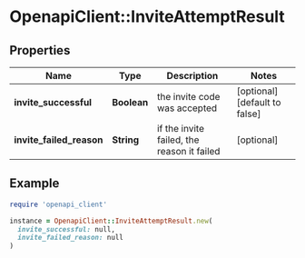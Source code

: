 # OpenapiClient::InviteAttemptResult

## Properties

| Name | Type | Description | Notes |
| ---- | ---- | ----------- | ----- |
| **invite_successful** | **Boolean** | the invite code was accepted | [optional][default to false] |
| **invite_failed_reason** | **String** | if the invite failed, the reason it failed | [optional] |

## Example

```ruby
require 'openapi_client'

instance = OpenapiClient::InviteAttemptResult.new(
  invite_successful: null,
  invite_failed_reason: null
)
```

